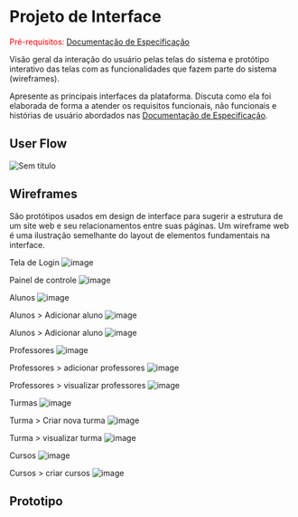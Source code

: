 
# Projeto de Interface

<span style="color:red">Pré-requisitos: <a href="2-Especificação do Projeto.md"> Documentação de Especificação</a></span>

Visão geral da interação do usuário pelas telas do sistema e protótipo interativo das telas com as funcionalidades que fazem parte do sistema (wireframes).

 Apresente as principais interfaces da plataforma. Discuta como ela foi elaborada de forma a atender os requisitos funcionais, não funcionais e histórias de usuário abordados nas <a href="2-Especificação do Projeto.md"> Documentação de Especificação</a>.

## User Flow

![Sem título](https://user-images.githubusercontent.com/34171313/236712549-ccd69643-066a-4de0-b4c1-0ed4ee4b878e.png)


## Wireframes
São protótipos usados em design de interface para sugerir a estrutura de um site web e seu relacionamentos entre suas páginas. Um wireframe web é uma ilustração semelhante do layout de elementos fundamentais na interface.


Tela de Login
![image](https://user-images.githubusercontent.com/34171313/236713491-0d1b1794-f3aa-480c-a8d0-2f14d4a22f8b.png)

Painel de controle
![image](https://user-images.githubusercontent.com/34171313/236713519-7b8f98a3-09ca-4ff7-bf65-a4ebd0e52d48.png)

Alunos
![image](https://user-images.githubusercontent.com/34171313/236713565-713ded21-530b-4ccc-999d-194f7b9866cd.png)

Alunos > Adicionar aluno
![image](https://user-images.githubusercontent.com/34171313/236713653-eb6b7c96-7fb1-471c-b21a-3a78890b634d.png)

Alunos > Adicionar aluno
![image](https://user-images.githubusercontent.com/34171313/236713682-83e4b4a0-a412-4365-b2b4-9f525dfade9b.png)

Professores
![image](https://user-images.githubusercontent.com/34171313/236713703-c70f2a67-29a9-47d1-8582-02756fd70376.png)

Professores  > adicionar professores
![image](https://user-images.githubusercontent.com/34171313/236713736-046e8816-24f4-4eb8-9500-ff86eaf620e6.png)

Professores > visualizar professores
![image](https://user-images.githubusercontent.com/34171313/236713755-56cdcaf4-87ee-4c44-b555-5550d7d2d367.png)

Turmas
![image](https://user-images.githubusercontent.com/34171313/236713794-85203f67-95bd-4691-8e5d-e06e484bb17e.png)

Turma > Criar nova turma
![image](https://user-images.githubusercontent.com/34171313/236713818-a86557dd-11bc-460a-a1ea-2df1981caddf.png)

Turma > visualizar turma
![image](https://user-images.githubusercontent.com/34171313/236713856-9eea234b-9adf-4860-8ca6-2a425007cfcf.png)

Cursos
![image](https://user-images.githubusercontent.com/34171313/236713898-87a7ca0e-d746-4a64-8377-1b6d815a1a67.png)

Cursos > criar cursos
![image](https://user-images.githubusercontent.com/34171313/236713937-a6236afb-a2e7-47ac-81fc-30d7cebbdedd.png)


## Prototipo




